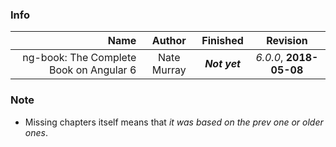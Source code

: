 ### Info

| Name | Author | Finished | Revision | 
| ----: | :----: | :----: | :----: |
| ng-book: The Complete Book on Angular 6  | Nate Murray | ***Not yet*** | *6.0.0*, **2018-05-08** |

### Note 
- Missing chapters itself means that *it was based on the prev one or older ones*.
